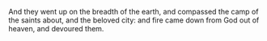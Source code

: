 And they went up on the breadth of the earth, and compassed the camp of the saints about, and the beloved city: and fire came down from God out of heaven, and devoured them.
